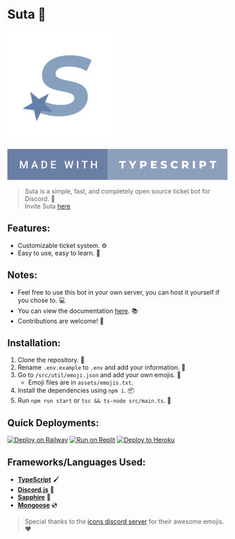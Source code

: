 # **Suta 💫**

<img src="assets/logo.png" width=50%></img>

[![Badge](assets/badge.svg)](https://forthebadge.com)

> Suta is a simple, fast, and completely open source ticket bot for Discord. 💫
\
> Invite Suta [here](https://discord.com/api/oauth2/authorize?client_id=958173449338093578&permissions=8&scope=bot%20applications.commands)

## **Features:**

- Customizable ticket system. ⚙️
- Easy to use, easy to learn. 💪

## **Notes:**

- Feel free to use this bot in your own server, you can host it yourself if you chose to. 💻
- You can view the documentation [here](https://github.com/DuroCodes/Suta/wiki). 📚
- Contributions are welcome! 🤝

## **Installation:**

1. Clone the repository. 📂
2. Rename `.env.example` to `.env` and add your information. 📝
3. Go to `/src/util/emoji.json` and add your own emojis. 💖
   - Emoji files are in `assets/emojis.txt`.
4. Install the dependencies using `npm i`. 📦
5. Run `npm run start` or `tsc && ts-node src/main.ts`. 🏁

## **Quick Deployments:**

[![Deploy on Railway](https://raw.githubusercontent.com/BinBashBanana/deploy-buttons/master/buttons/remade/railway.svg)](https://railway.app/new/template/5aZ-be?referralCode=7FvNbQ)
[![Run on Replit](https://raw.githubusercontent.com/BinBashBanana/deploy-buttons/master/buttons/remade/replit.svg)](https://replit.com/github/durocodes/suta)
[![Deploy to Heroku](https://raw.githubusercontent.com/BinBashBanana/deploy-buttons/master/buttons/remade/heroku.svg)](https://heroku.com/deploy/?template=https://github.com/durocodes/suta)

## **Frameworks/Languages Used:**

- **[TypeScript](https://www.typescriptlang.org/)** 🖌
- **[Discord.js](https://www.discord.js.org/)** 📱
- **[Sapphire](https://npmjs.com/package/@sapphire/framework)** 💎
- **[Mongoose](https://mongoosejs.com)** 💿

> Special thanks to the [icons discord server](https://discord.gg/aPvvhefmt3) for their awesome emojis. ❤️
